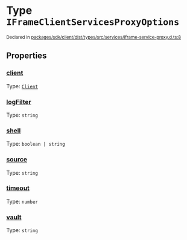 # Type `IFrameClientServicesProxyOptions`
<sub>Declared in [packages/sdk/client/dist/types/src/services/iframe-service-proxy.d.ts:8]()</sub>




## Properties
### [client]()
Type: <code>[Client](/api/@dxos/react-client/classes/Client)</code>




### [logFilter]()
Type: <code>string</code>




### [shell]()
Type: <code>boolean | string</code>




### [source]()
Type: <code>string</code>




### [timeout]()
Type: <code>number</code>




### [vault]()
Type: <code>string</code>





